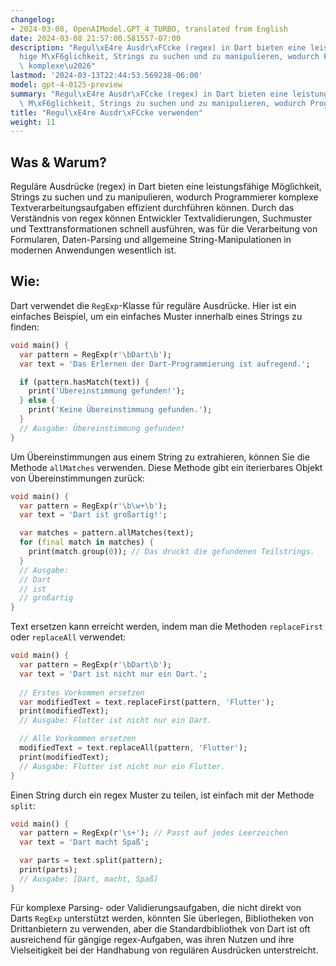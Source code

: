 ```yaml
---
changelog:
- 2024-03-08, OpenAIModel.GPT_4_TURBO, translated from English
date: 2024-03-08 21:57:00.581557-07:00
description: "Regul\xE4re Ausdr\xFCcke (regex) in Dart bieten eine leistungsf\xE4\
  hige M\xF6glichkeit, Strings zu suchen und zu manipulieren, wodurch Programmierer\
  \ komplexe\u2026"
lastmod: '2024-03-13T22:44:53.569238-06:00'
model: gpt-4-0125-preview
summary: "Regul\xE4re Ausdr\xFCcke (regex) in Dart bieten eine leistungsf\xE4hige\
  \ M\xF6glichkeit, Strings zu suchen und zu manipulieren, wodurch Programmierer komplexe\u2026"
title: "Regul\xE4re Ausdr\xFCcke verwenden"
weight: 11
---
```


## Was & Warum?
Reguläre Ausdrücke (regex) in Dart bieten eine leistungsfähige Möglichkeit, Strings zu suchen und zu manipulieren, wodurch Programmierer komplexe Textverarbeitungsaufgaben effizient durchführen können. Durch das Verständnis von regex können Entwickler Textvalidierungen, Suchmuster und Texttransformationen schnell ausführen, was für die Verarbeitung von Formularen, Daten-Parsing und allgemeine String-Manipulationen in modernen Anwendungen wesentlich ist.

## Wie:
Dart verwendet die `RegExp`-Klasse für reguläre Ausdrücke. Hier ist ein einfaches Beispiel, um ein einfaches Muster innerhalb eines Strings zu finden:

```dart
void main() {
  var pattern = RegExp(r'\bDart\b');
  var text = 'Das Erlernen der Dart-Programmierung ist aufregend.';

  if (pattern.hasMatch(text)) {
    print('Übereinstimmung gefunden!');
  } else {
    print('Keine Übereinstimmung gefunden.');
  }
  // Ausgabe: Übereinstimmung gefunden!
}
```

Um Übereinstimmungen aus einem String zu extrahieren, können Sie die Methode `allMatches` verwenden. Diese Methode gibt ein iterierbares Objekt von Übereinstimmungen zurück:

```dart
void main() {
  var pattern = RegExp(r'\b\w+\b');
  var text = 'Dart ist großartig!';

  var matches = pattern.allMatches(text);
  for (final match in matches) {
    print(match.group(0)); // Das druckt die gefundenen Teilstrings.
  }
  // Ausgabe:
  // Dart
  // ist
  // großartig
}
```

Text ersetzen kann erreicht werden, indem man die Methoden `replaceFirst` oder `replaceAll` verwendet:

```dart
void main() {
  var pattern = RegExp(r'\bDart\b');
  var text = 'Dart ist nicht nur ein Dart.';
  
  // Erstes Vorkommen ersetzen
  var modifiedText = text.replaceFirst(pattern, 'Flutter');
  print(modifiedText); 
  // Ausgabe: Flutter ist nicht nur ein Dart.

  // Alle Vorkommen ersetzen
  modifiedText = text.replaceAll(pattern, 'Flutter');
  print(modifiedText);
  // Ausgabe: Flutter ist nicht nur ein Flutter.
}
```

Einen String durch ein regex Muster zu teilen, ist einfach mit der Methode `split`:

```dart
void main() {
  var pattern = RegExp(r'\s+'); // Passt auf jedes Leerzeichen
  var text = 'Dart macht Spaß';

  var parts = text.split(pattern);
  print(parts); 
  // Ausgabe: [Dart, macht, Spaß]
}
```

Für komplexe Parsing- oder Validierungsaufgaben, die nicht direkt von Darts `RegExp` unterstützt werden, könnten Sie überlegen, Bibliotheken von Drittanbietern zu verwenden, aber die Standardbibliothek von Dart ist oft ausreichend für gängige regex-Aufgaben, was ihren Nutzen und ihre Vielseitigkeit bei der Handhabung von regulären Ausdrücken unterstreicht.
